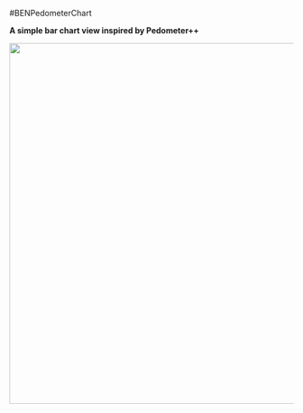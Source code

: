 #BENPedometerChart

**A simple bar chart view inspired by Pedometer++**

<img src="https://raw.githubusercontent.com/benpackard/BENPedometerChart/master/BENPedometerChart/Screenshot.png" width="640px"></img>
